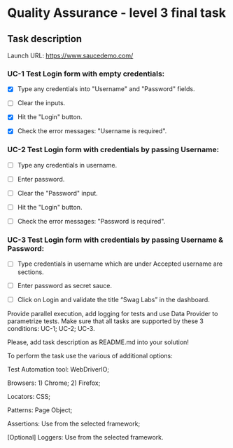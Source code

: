 # Quality Assurance - level 3 final task

## Task description
Launch URL: https://www.saucedemo.com/

### UC-1 Test Login form with empty credentials:

- [x] Type any credentials into "Username" and "Password" fields.

- [ ] Clear the inputs.

- [x] Hit the "Login" button.

- [x] Check the error messages: "Username is required".

### UC-2 Test Login form with credentials by passing Username:

- [ ] Type any credentials in username.

- [ ] Enter password.

- [ ] Clear the "Password" input.

- [ ] Hit the "Login" button.

- [ ] Check the error messages: "Password is required".

### UC-3 Test Login form with credentials by passing Username & Password:

- [ ] Type credentials in username which are under Accepted username are sections.

- [ ] Enter password as secret sauce.

- [ ] Click on Login and validate the title “Swag Labs” in the dashboard.

Provide parallel execution, add logging for tests and use Data Provider to parametrize tests. Make sure that all tasks are supported by these 3 conditions: UC-1; UC-2; UC-3.

Please, add task description as README.md into your solution!

To perform the task use the various of additional options:

Test Automation tool: WebDriverIO;

Browsers: 1) Chrome; 2) Firefox;

Locators: CSS;

Patterns: Page Object;

Assertions: Use from the selected framework;

[Optional] Loggers: Use from the selected framework.